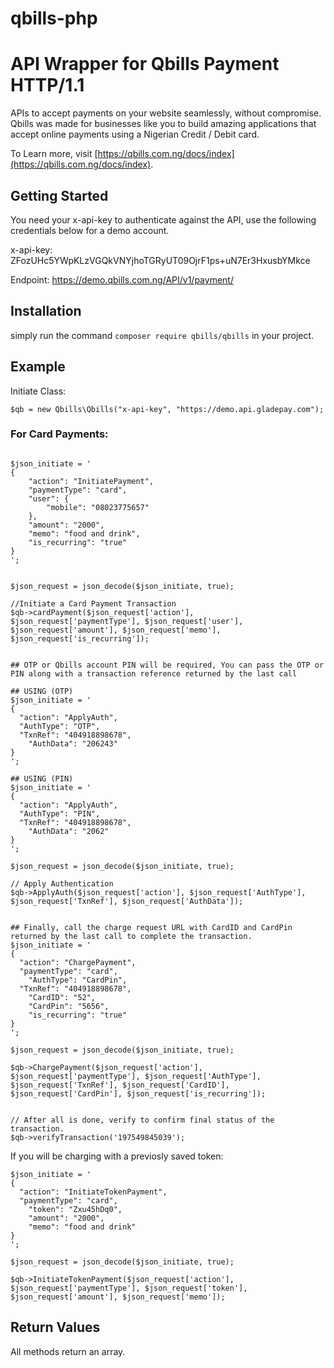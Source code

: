 # qbills-php

# API Wrapper for Qbills Payment HTTP/1.1

APIs to accept payments on your website seamlessly, without compromise. Qbills was made for businesses like you to build amazing applications that accept online payments using a Nigerian Credit / Debit card.

To Learn more, visit [https://qbills.com.ng/docs/index](https://qbills.com.ng/docs/index).

## Getting Started
You need your x-api-key to authenticate against the API, use the following credentials below for a demo account.

x-api-key:
ZFozUHc5YWpKLzVGQkVNYjhoTGRyUT09OjrF1ps+uN7Er3HxusbYMkce

Endpoint:
https://demo.qbills.com.ng/API/v1/payment/

## Installation

simply run the command `composer require qbills/qbills` in your project.

## Example



Initiate Class:
```
$qb = new Qbills\Qbills("x-api-key", "https://demo.api.gladepay.com");

```

### For Card Payments:

```

$json_initiate = '
{
    "action": "InitiatePayment",
    "paymentType": "card",
    "user": {
        "mobile": "08023775657"
    },
	"amount": "2000",
	"memo": "food and drink",
    "is_recurring": "true"
}
';


$json_request = json_decode($json_initiate, true);

//Initiate a Card Payment Transaction
$qb->cardPayment($json_request['action'], $json_request['paymentType'], $json_request['user'], $json_request['amount'], $json_request['memo'], $json_request['is_recurring']);


## OTP or Qbills account PIN will be required, You can pass the OTP or PIN along with a transaction reference returned by the last call

## USING (OTP)
$json_initiate = '
{
  "action": "ApplyAuth",
  "AuthType": "OTP",
  "TxnRef": "404918898678",
	"AuthData": "206243"
}
';

## USING (PIN)
$json_initiate = '
{
  "action": "ApplyAuth",
  "AuthType": "PIN",
  "TxnRef": "404918898678",
	"AuthData": "2062"
}
';

$json_request = json_decode($json_initiate, true);

// Apply Authentication
$qb->ApplyAuth($json_request['action'], $json_request['AuthType'], $json_request['TxnRef'], $json_request['AuthData']);


## Finally, call the charge request URL with CardID and CardPin returned by the last call to complete the transaction.
$json_initiate = '
{
  "action": "ChargePayment",
  "paymentType": "card",
	"AuthType": "CardPin",
  "TxnRef": "404918898678",
	"CardID": "52",
	"CardPin": "5656",
	"is_recurring": "true"
}
';

$json_request = json_decode($json_initiate, true);

$qb->ChargePayment($json_request['action'], $json_request['paymentType'], $json_request['AuthType'], $json_request['TxnRef'], $json_request['CardID'], $json_request['CardPin'], $json_request['is_recurring']);


// After all is done, verify to confirm final status of the transaction.
$qb->verifyTransaction('197549845039');

```

If you will be charging with a previosly saved token:

```
$json_initiate = '
{
  "action": "InitiateTokenPayment",
  "paymentType": "card",
	"token": "Zxu45hDq0",
	"amount": "2000",
	"memo": "food and drink"
}
';

$json_request = json_decode($json_initiate, true);

$qb->InitiateTokenPayment($json_request['action'], $json_request['paymentType'], $json_request['token'], $json_request['amount'], $json_request['memo']);

```

## Return Values
All methods return an array.
